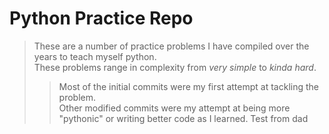 # Python Practice Repo

> These are a number of practice problems I have compiled over the years to teach myself python.  
> These problems range in complexity from *very simple* to *kinda hard*.  
>> Most of the initial commits were my first attempt at tackling the problem.  
>> Other modified commits were my attempt at being more "pythonic" or writing better code as I learned. 
>> Test from dad

